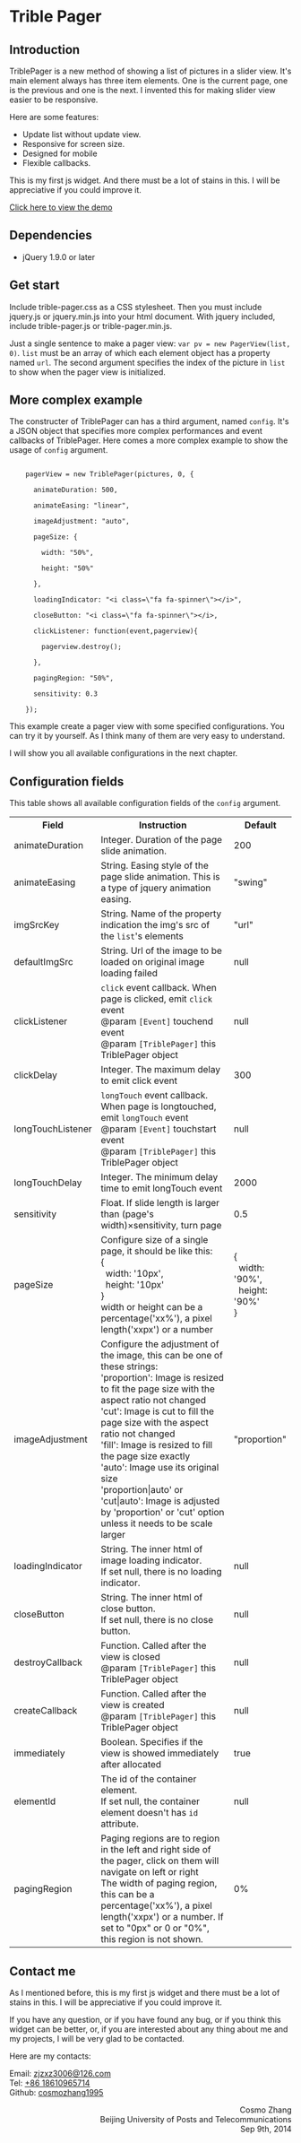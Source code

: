 <h1>
	Trible Pager
</h1>
<h2>
	Introduction
</h2>
<p>
	TriblePager is a new method of showing a list of pictures in a slider view. It's main element always has three item elements. One is the current page, one is the previous and one is the next. I invented this for making slider view easier to be responsive.
</p>
<p>
	Here are some features:
	<ul>
		<li>
			Update list without update view.
		</li>
		<li>
			Responsive for screen size.
		</li>
		<li>
			Designed for mobile
		</li>
		<li>
			Flexible callbacks.
		</li>
	</ul>
</p>
<p>
	This is my first js widget. And there must be a lot of stains in this. I will be appreciative if you could improve it.
</p>
<p>
	<a href="http://cosmozhang1995.github.io/trible-pager/">Click here to view the demo</a>
</p>
<h2>
	Dependencies
</h2>
<p>
	<ul>
		<li>
			jQuery 1.9.0 or later
		</li>
	</ul>
</p>
<h2>
	Get start
</h2>
<p>
	Include trible-pager.css as a CSS stylesheet. Then you must include jquery.js or jquery.min.js into your html document. With jquery included, include trible-pager.js or trible-pager.min.js.
</p>
<p>
	Just a single sentence to make a pager view: <code>var pv = new PagerView(list, 0)</code>. <code>list</code> must be an array of which each element object has a property named <code>url</code>. The second argument specifies the index of the picture in <code>list</code> to show when the pager view is initialized.
<h2>
	More complex example
</h2>
<p>
	The constructer of TriblePager can has a third argument, named <code>config</code>. It's a JSON object that specifies more complex performances and event callbacks of TriblePager. Here comes a more complex example to show the usage of <code>config</code> argument.
<p>
<code>
	pagerView = new TriblePager(pictures, 0, {<br/>
	&nbsp;&nbsp;animateDuration: 500,<br/>
	&nbsp;&nbsp;animateEasing: "linear",<br/>
	&nbsp;&nbsp;imageAdjustment: "auto",<br/>
	&nbsp;&nbsp;pageSize: {<br/>
	&nbsp;&nbsp;&nbsp;&nbsp;width: "50%",<br/>
	&nbsp;&nbsp;&nbsp;&nbsp;height: "50%"<br/>
	&nbsp;&nbsp;},<br/>
	&nbsp;&nbsp;loadingIndicator: "&lt;i class=\"fa fa-spinner\"&gt;&lt;/i&gt;",<br/>
	&nbsp;&nbsp;closeButton: "&lt;i class=\"fa fa-spinner\">&lt;/i&gt;,<br/>
	&nbsp;&nbsp;clickListener: function(event,pagerview){<br/>
	&nbsp;&nbsp;&nbsp;&nbsp;pagerview.destroy();<br/>
	&nbsp;&nbsp;},<br/>
	&nbsp;&nbsp;pagingRegion: "50%",<br/>
	&nbsp;&nbsp;sensitivity: 0.3<br/>
	});
</code>
</p>
<p>
	This example create a pager view with some specified configurations. You can try it by yourself. As I think many of them are very easy to understand.
</p>
<p>
	I will show you all available configurations in the next chapter.
</p>
<h2>
	Configuration fields
</h2>
<p>
	This table shows all available configuration fields of the <code>config</code> argument.
</p>
<p>
<table>
<tr>
<th>
Field
</th>
<th>
Instruction
</th>
<th>
Default
</th>
</tr>
<tr>
<td>
animateDuration
</td>
<td>
Integer. Duration of the page slide animation.
</td>
<td>
200
</td>
</tr>
<tr>
<td>
animateEasing
</td>
<td>
String. Easing style of the page slide animation. This is a type of jquery animation easing.
</td>
<td>
"swing"
</td>
</tr>
<tr>
<td>
imgSrcKey
</td>
<td>
String. Name of the property indication the img's src of the <code>list</code>'s elements
</td>
<td>
"url"
</td>
</tr>
<tr>
<td>
defaultImgSrc
</td>
<td>
String. Url of the image to be loaded on original image loading failed
</td>
<td>
null
</td>
</tr>
<tr>
<td>
clickListener
</td>
<td>
<code>click</code> event callback. When page is clicked, emit <code>click</code> event<br/>
@param <code>[Event]</code> touchend event<br/>
@param <code>[TriblePager]</code> this TriblePager object
</td>
<td>
null
</td>
</tr>
<tr>
<td>
clickDelay
</td>
<td>
Integer. The maximum delay to emit click event
</td>
<td>
300
</td>
</tr>
<tr>
<td>
longTouchListener
</td>
<td>
<code>longTouch</code> event callback. When page is longtouched, emit <code>longTouch</code> event<br/>
@param <code>[Event]</code> touchstart event<br/>
@param <code>[TriblePager]</code> this TriblePager object
</td>
<td>
null
</td>
</tr>
<tr>
<td>
longTouchDelay
</td>
<td>
Integer. The minimum delay time to emit longTouch event
</td>
<td>
2000
</td>
</tr>
<tr>
<td>
sensitivity
</td>
<td>
Float. If slide length is larger than (page's width)×sensitivity, turn page 
</td>
<td>
0.5
</td>
</tr>
</tr>
<tr>
<td>
pageSize
</td>
<td>
Configure size of a single page, it should be like this:<br/>
{<br/>
&nbsp;&nbsp;width: '10px',<br/>
&nbsp;&nbsp;height: '10px'<br/>
}<br/>
width or height can be a percentage('xx%'), a pixel length('xxpx') or a number
</td>
<td>
{<br/>
&nbsp;&nbsp;width: '90%',<br/>
&nbsp;&nbsp;height: '90%'<br/>
}
</td>
</tr>
<tr>
<td>
imageAdjustment
</td>
<td>
Configure the adjustment of the image, this can be one of these strings:<br/>
'proportion': Image is resized to fit the page size with the aspect ratio not changed<br/>
'cut': Image is cut to fill the page size with the aspect ratio not changed<br/>
'fill': Image is resized to fill the page size exactly<br/>
'auto': Image use its original size<br/>
'proportion|auto' or 'cut|auto': Image is adjusted by 'proportion' or 'cut' option unless it needs to be scale larger
</td>
<td>
"proportion"
</td>
</tr>
<tr>
<td>
loadingIndicator
</td>
<td>
String. The inner html of image loading indicator.<br/>
If set null, there is no loading indicator.
</td>
<td>
null
</td>
</tr>
<tr>
<td>
closeButton
</td>
<td>
String. The inner html of close button.<br/>
If set null, there is no close button.
</td>
<td>
null
</td>
</tr>
<tr>
<td>
destroyCallback
</td>
<td>
Function. Called after the view is closed<br/>
@param <code>[TriblePager]</code> this TriblePager object
</td>
<td>
null
</td>
</tr>
<tr>
<td>
createCallback
</td>
<td>
Function. Called after the view is created<br/>
@param <code>[TriblePager]</code> this TriblePager object
</td>
<td>
null
</td>
</tr>
<tr>
<td>
immediately
</td>
<td>
Boolean. Specifies if the view is showed immediately after allocated
</td>
<td>
true
</td>
</tr>
<tr>
<td>
elementId
</td>
<td>
The id of the container element.<br/>
If set null, the container element doesn't has <code>id</code> attribute.
</td>
<td>
null
</td>
</tr>
<tr>
<td>
pagingRegion
</td>
<td>
Paging regions are to region in the left and right side of the pager, click on them will navigate on left or right<br/>
The width of paging region, this can be a percentage('xx%'), a pixel length('xxpx') or a number.
If set to "0px" or 0 or "0%", this region is not shown.
</td>
<td>
0%
</td>
</tr>
</table>
</p>
<h2>
Contact me
</h2>
<p>
As I mentioned before, this is my first js widget and there must be a lot of stains in this. I will be appreciative if you could improve it.
</p>
<p>
If you have any question, or if you have found any bug, or if you think this widget can be better, or, if you are interested about any thing about me and my projects, I will be very glad to be contacted.
</p>
<p>
Here are my contacts:
</p>
<p>
Email: <a href="mailto:zjzxz3006@126.com">zjzxz3006@126.com</a><br/>
Tel: <a href="tel:+8618610965714">+86 18610965714</a><br/>
Github: <a href="https://github.com/cosmozhang1995">cosmozhang1995</a>
</p>
<p style="text-align:right;">
Cosmo Zhang<br/>
Beijing University of Posts and Telecommunications<br/>
Sep 9th, 2014
</p>